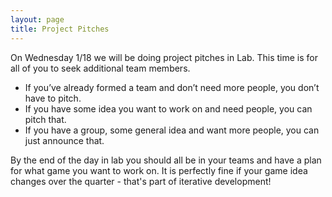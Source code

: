 ```yaml
---
layout: page
title: Project Pitches
---
```


On Wednesday 1/18 we will be doing project pitches in Lab.
This time is for all of you to seek additional team members.

- If you’ve already formed a team and don’t need more people, you don’t have to pitch.
- If you have some idea you want to work on and need people, you can pitch that.
- If you have a group, some general idea and want more people, you can just announce that.

By the end of the day in lab you should all be in your teams and have a plan for what game you want to work on.
It is perfectly fine if your game idea changes over the quarter - that's part of iterative development!
